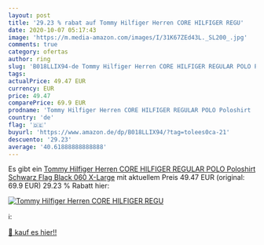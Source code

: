 ```yaml
---
layout: post
title: '29.23 % rabat auf Tommy Hilfiger Herren CORE HILFIGER REGU'
date: 2020-10-07 05:17:43
image: 'https://m.media-amazon.com/images/I/31K67ZEd43L._SL200_.jpg'
comments: true
category: ofertas
author: ring
slug: 'B018LLIX94-de Tommy Hilfiger Herren CORE HILFIGER REGULAR POLO Poloshirt...'
tags: 
actualPrice: 49.47 EUR
currency: EUR
price: 49.47
comparePrice: 69.9 EUR
prodname: 'Tommy Hilfiger Herren CORE HILFIGER REGULAR POLO Poloshirt  Schwarz  Flag Black 060   X-Large'
country: 'de'
flag: '🇩🇪'
buyurl: 'https://www.amazon.de/dp/B018LLIX94/?tag=tolees0ca-21'
descuento: '29.23'
average: '40.61888888888888'
---
```


Es gibt ein [Tommy Hilfiger Herren CORE HILFIGER REGULAR POLO Poloshirt  Schwarz  Flag Black 060   X-Large](https://www.amazon.de/dp/B018LLIX94/?tag=tolees0ca-21) mit aktuellem Preis 49.47 EUR (original: 69.9 EUR) 29.23 % Rabatt hier:

[![Tommy Hilfiger Herren CORE HILFIGER REGU](https://m.media-amazon.com/images/I/31K67ZEd43L._SL200_.jpg)](https://www.amazon.de/dp/B018LLIX94/?tag=tolees0ca-21)

ℹ️:


[🛒 kauf es hier!!](https://www.amazon.de/dp/B018LLIX94/?tag=tolees0ca-21)
